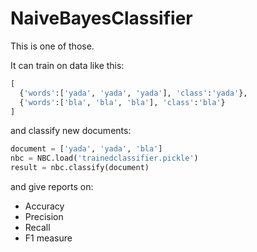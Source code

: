 # NaiveBayesClassifier
This is one of those.

It can train on data like this:
```python
[
  {'words':['yada', 'yada', 'yada'], 'class':'yada'},
  {'words':['bla', 'bla', 'bla'], 'class':'bla'}
]
```

and classify new documents:
```python
document = ['yada', 'yada', 'bla']
nbc = NBC.load('trainedclassifier.pickle')
result = nbc.classify(document)
```

and give reports on:
* Accuracy
* Precision
* Recall
* F1 measure
